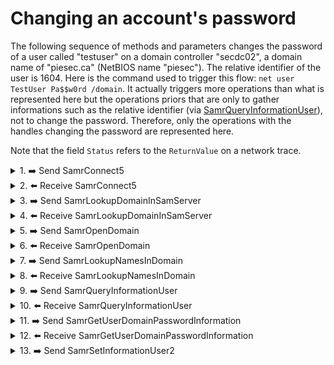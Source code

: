 # Changing an account's password

The following sequence of methods and parameters changes the password of a user called "testuser" on a domain controller "secdc02", a domain name of "piesec.ca" (NetBIOS name "piesec"). The relative identifier of the user is 1604.
Here is the command used to trigger this flow: `net user TestUser Pa$$w0rd /domain`.
It actually triggers more operations than what is represented here but the operations priors that are only to gather informations such as the relative identifier (via [SamrQueryInformationUser](https://docs.microsoft.com/en-us/openspecs/windows_protocols/ms-samr/4ad8d54c-0d5a-4d5a-9e9a-1bc9ee008d47)), not to change the password. Therefore, only the operations with the handles changing the password are represented here.

Note that the field `Status` refers to the `ReturnValue` on a network trace. 

<details><summary>1. ➡️ Send SamrConnect5</summary>

Details [SamrConnect5](https://docs.microsoft.com/en-us/openspecs/windows_protocols/ms-samr/c842a897-0a42-4ca5-a607-2afd05271dae).
    
|Parameter field|Parameter value|
|--|--|
|ServerName|\\secdc02.piesec.ca|
|DesiredAccess|0x30|
|InVersion|1|
|InRevisionInfo|[SAMPR_REVISION_INFO_V1](https://docs.microsoft.com/en-us/openspecs/windows_protocols/ms-samr/963e60b5-9233-4669-b8a8-85bf4f0806dc) structure|
    
`DesiredAccess` mask corresponds to `SpecificRights: SamServerEnumerateDomains` and `SpecificRights: SamServerLookupDomain`.
</details>

<details><summary>2. ⬅️ Receive SamrConnect5</summary>

|Parameter field|Parameter value|
|--|--|
|OutVersion|1|
|OutRevisionInfo|3|
|ServerHandle|\[implementation-specific value\] serverHandle|
|Status|0|
</details>

<details><summary>3. ➡️ Send SamrLookupDomainInSamServer</summary>

Details [SamrLookupDomainInSamServer](https://docs.microsoft.com/en-us/openspecs/windows_protocols/ms-samr/47492d59-e095-4398-b03e-8a062b989123).
    
|Parameter field|Parameter value|
|--|--|
|ServerHandle|serverHandle|
|Name|PIESEC|
</details>

<details><summary>4. ⬅️ Receive SamrLookupDomainInSamServer</summary>

|Parameter field|Parameter value|
|--|--|
|DomainId|\[implementation-specific SID\]. For example: S-1-5-21-776355648-152374955-3729610662|
|Status|0|
    
The `Buffer` structure contains a sub structure `SamprEnumerationBuffer` listing the name of the domain as well as the container where the group will be created.
</details>

<details><summary>5. ➡️ Send SamrOpenDomain</summary>

Details [SamrOpenDomain](https://docs.microsoft.com/en-us/openspecs/windows_protocols/ms-samr/ba710c90-5b12-42f8-9e5a-d4aacc1329fa).
    
|Parameter field|Parameter value|
|--|--|
|ServerHandle|serverHandle|
|DesiredAccess|0x280|
|DomainId|S-1-5-21-776355648-152374955-3729610662|
    
`DesiredAccess` mask corresponds to `SpecificRights: DomainGetAliasMembership` and `SpecificRights: DomainLookup`.
</details>

<details><summary>6. ⬅️ Receive SamrOpenDomain</summary>

|Parameter field|Parameter value|
|--|--|
|DomainHandle|\[implementation-specific value\] domainHandle|
|Status|0|
</details>

<details><summary>7. ➡️ Send SamrLookupNamesInDomain</summary>

Details [SamrLookupNamesInDomain](https://docs.microsoft.com/en-us/openspecs/windows_protocols/ms-samr/d91271c6-7b2e-4194-9927-8fabfa429f90).
    
|Parameter field|Parameter value|
|--|--|
|DomainHandle|domainHandle|
|Count|1|
|Names|One entrie: testuser|
</details>

<details><summary>8. ⬅️ Receive SamrLookupNamesInDomain</summary>

|Parameter field|Parameter value|
|--|--|
|RelativeIds|RID Count: 1|
|Use|Count: 1|
|Status|0|
    
In the `Use` field, the element 0x1 corresponds to `SidTypeUser - User account`.
</details>

<details><summary>9. ➡️ Send SamrQueryInformationUser</summary>

Details [SamrQueryInformationUser](https://docs.microsoft.com/en-us/openspecs/windows_protocols/ms-samr/e66db19f-600a-481b-bc4e-23953433255d).
    
|Parameter field|Parameter value|
|--|--|
|UserHandle|\[implementation-specific value\] userHandle|
|UserInformationClass|0x10|

`UserInformationClass` enumeration is described here: [USER_INFORMATION_CLASS](https://docs.microsoft.com/en-us/openspecs/windows_protocols/ms-samr/6b0dff90-5ac0-429a-93aa-150334adabf6). `0x10` is `UserControlInformation`.
</details>

<details><summary>10. ⬅️ Receive SamrQueryInformationUser</summary>

|Parameter field|Parameter value|
|--|--|
|Buffer|[SAMPR_USER_INFO_BUFFER](https://docs.microsoft.com/en-us/openspecs/windows_protocols/ms-samr/9496c26e-490b-4e76-827f-2695fc216f35) structure|
|Status|0|
</details>

<details><summary>11. ➡️ Send SamrGetUserDomainPasswordInformation</summary>

Details [SamrGetUserDomainPasswordInformation](https://docs.microsoft.com/en-us/openspecs/windows_protocols/ms-samr/db4bedfe-4651-4743-9381-d74c3ad8c41c).
    
|Parameter field|Parameter value|
|--|--|
|UserHandle|\[implementation-specific value\] userHandle|
    
The `SamrGetUserDomainPasswordInformation` method obtains select password policy information (without requiring a domain handle).
</details>

<details><summary>12. ⬅️ Receive SamrGetUserDomainPasswordInformation</summary>

|Parameter field|Parameter value|
|--|--|
|PasswordInformation|PUSER_DOMAIN_PASSWORD_INFORMATION|
|Status|0|

`PasswordInformation` contains `MinPasswordLength` and the `PasswordProperties` attribute.
</details>

<details><summary>13. ➡️ Send SamrSetInformationUser2</summary>

Details [SamrSetInformationUser2](https://docs.microsoft.com/en-us/openspecs/windows_protocols/ms-samr/99ee9f39-43e8-4bba-ac3a-82e0c0e0699e).
    
|Parameter field|Parameter value|
|--|--|
|UserHandle|\[implementation-specific value\] userHandle|
|UserInformationClass|USER_INFORMATION_CLASS 0x20|
|Buffer|PSAMPR_USER_INFO_BUFFER structure|
    
The `UserInformationClass` value seems to be matching to `UserInternal8Information`.
</details>
